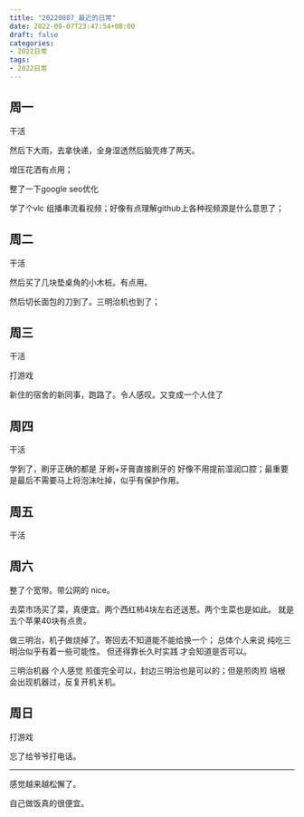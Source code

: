 ```yaml
---
title: "20220807_最近的日常"
date: 2022-08-07T23:47:54+08:00
draft: false
categories:
- 2022日常
tags:
- 2022日常
---
```




## 周一

干活

然后下大雨，去拿快递，全身湿透然后脑壳疼了两天。

增压花洒有点用；

整了一下google seo优化

学了个vlc 组播串流看视频；好像有点理解github上各种视频源是什么意思了；



## 周二

干活

然后买了几块垫桌角的小木桩。有点用。

然后切长面包的刀到了。三明治机也到了；

## 周三

干活

打游戏

新住的宿舍的新同事，跑路了。令人感叹。又变成一个人住了

## 周四

干活

学到了，刷牙正确的都是 牙刷+牙膏直接刷牙的 好像不用提前湿润口腔；最重要是最后不需要马上将泡沫吐掉，似乎有保护作用。

## 周五

干活

## 周六 

整了个宽带。带公网的 nice。 

去菜市场买了菜，真便宜。两个西红柿4块左右还送葱。两个生菜也是如此。 就是五个苹果40块有点贵。

做三明治，机子做烧掉了。寄回去不知道能不能给换一个； 总体个人来说 纯吃三明治似乎有着一些可能性。 但还得靠长久时实践 才会知道是否可以。

三明治机器  个人感觉 煎蛋完全可以，封边三明治也是可以的；但是煎肉煎 培根 会出现机器过，反复开机关机。



## 周日

打游戏

忘了给爷爷打电话。

---

感觉越来越松懈了。

自己做饭真的很便宜。

